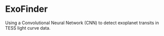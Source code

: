 # ExoFinder
Using a Convolutional Neural Network (CNN) to detect exoplanet transits in TESS light curve data.
